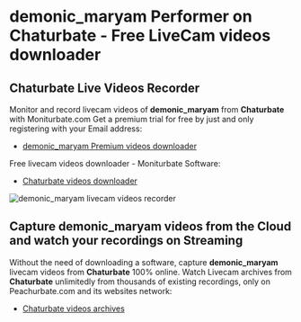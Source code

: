 # demonic_maryam Performer on Chaturbate - Free LiveCam videos downloader

## Chaturbate Live Videos Recorder

Monitor and record livecam videos of **demonic_maryam** from **Chaturbate** with Moniturbate.com
Get a premium trial for free by just and only registering with your Email address:
* [demonic_maryam Premium videos downloader](https://moniturbate.com/request-demo-licence-key.html)

Free livecam videos downloader - Moniturbate Software:
* [Chaturbate videos downloader](https://moniturbate.com/moniturbate-download-software.html)

![demonic_maryam livecam videos recorder](https://peachurnet.com/templates/moniturbate-software.png)


## Capture demonic_maryam videos from the Cloud and watch your recordings on Streaming

Without the need of downloading a software, capture **demonic_maryam** livecam videos from **Chaturbate** 100% online.
Watch Livecam archives from **Chaturbate** unlimitedly from thousands of existing recordings, only on Peachurbate.com and its websites network:
* [Chaturbate videos archives](https://peachurnet.com/)